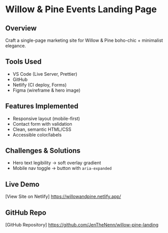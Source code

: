 # Willow & Pine Events Landing Page

## Overview
Craft a single-page marketing site for Willow & Pine 
boho-chic + minimalist elegance.

## Tools Used
- VS Code (Live Server, Prettier)
- GitHub
- Netlify (CI deploy, Forms)
- Figma (wireframe & hero image)

## Features Implemented
- Responsive layout (mobile-first)
- Contact form with validation
- Clean, semantic HTML/CSS
- Accessible color/labels

## Challenges & Solutions
- Hero text legibility → soft overlay gradient
- Mobile nav toggle → button with `aria-expanded`

## Live Demo
[View Site on Netlify]
https://willowandpine.netlify.app/

## GitHub Repo
[GitHub Repository]
https://github.com/JenTheNenn/willow-pine-landing
